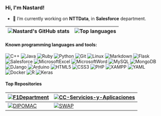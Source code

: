 ### Hi, I'm Nastard!
- 💼 I’m currently working on **NTTData**, in **Salesforce** department.

|![Nastard's GitHub stats](https://github-readme-stats.vercel.app/api?username=nastard&show_icons=true&theme=dark)|![Top languages](https://github-readme-stats.vercel.app/api/top-langs/?username=nastard&langs_count=8&layout=compact&theme=dark)|
|---|---|

#### Known programming languages ​​and tools:
![C++](https://img.shields.io/badge/c++-%2300599C.svg?style=for-the-badge&logo=c%2B%2B&logoColor=white)
![Java](https://img.shields.io/badge/java-%23ED8B00.svg?style=for-the-badge&logoColor=white)
![Ruby](https://img.shields.io/badge/ruby-%23CC342D.svg?style=for-the-badge&logo=ruby&logoColor=white)
![Python](https://img.shields.io/badge/python-%233670A0?style=for-the-badge&logo=python&logoColor=ffdd54)
![Git](https://img.shields.io/badge/git-%23F05033.svg?style=for-the-badge&logo=git&logoColor=white)
![Linux](https://img.shields.io/badge/Linux-%23FCC624?style=for-the-badge&logo=linux&logoColor=black)
![Markdown](https://img.shields.io/badge/markdown-%23000000.svg?style=for-the-badge&logo=markdown&logoColor=white)
![Flask](https://img.shields.io/badge/flask-%23000000.svg?style=for-the-badge&logo=flask&logoColor=white)
![Salesforce](https://img.shields.io/badge/salesforce-%2300A1E0.svg?style=for-the-badge&logo=salesforce&logoColor=white)
![MicrosoftExcel](https://img.shields.io/badge/microsoftexcel-%23217346.svg?style=for-the-badge&logo=microsoftexcel&logoColor=white)
![MicrosoftWord](https://img.shields.io/badge/microsoftword-%232B579A.svg?style=for-the-badge&logo=microsoftword&logoColor=white)
![MySQL](https://img.shields.io/badge/mysql-%234479A1.svg?style=for-the-badge&logo=mysql&logoColor=white)
![MongoDB](https://img.shields.io/badge/mongodb-%2347A248.svg?style=for-the-badge&logo=mongodb&logoColor=white)
![DJango](https://img.shields.io/badge/django-%23092E20.svg?style=for-the-badge&logo=django&logoColor=white)
![Arduino](https://img.shields.io/badge/arduino-%2300979D.svg?style=for-the-badge&logo=arduino&logoColor=white)
![HTML5](https://img.shields.io/badge/html5-%23E34F26.svg?style=for-the-badge&logo=html5&logoColor=white)
![CSS3](https://img.shields.io/badge/css3-%231572B6.svg?style=for-the-badge&logo=css3&logoColor=white)
![PHP](https://img.shields.io/badge/mongodb-%23777BB4.svg?style=for-the-badge&logo=mongodb&logoColor=white)
![XAMPP](https://img.shields.io/badge/xampp-%23FB7A24.svg?style=for-the-badge&logo=xampp&logoColor=white)
![YAML](https://img.shields.io/badge/yaml-%23CB171E.svg?style=for-the-badge&logo=yaml&logoColor=white)
![Docker](https://img.shields.io/badge/docker-%232496ED.svg?style=for-the-badge&logo=docker&logoColor=white)
![R](https://img.shields.io/badge/r-%23276DC3.svg?style=for-the-badge&logo=r&logoColor=white)
![Keras](https://img.shields.io/badge/keras-%23D00000.svg?style=for-the-badge&logo=keras&logoColor=white)

#### Top Repositories
|[![F1Department](https://github-readme-stats.vercel.app/api/pin/?username=nastard&repo=F1Department&theme=dark&show_owner=true)](https://github.com/Nastard/F1Department)|[![CC-Servicios-y-Aplicaciones](https://github-readme-stats.vercel.app/api/pin/?username=nastard&repo=CC-Servicios-y-Aplicaciones&theme=dark&show_owner=true)](https://github.com/Nastard/CC-Servicios-y-Aplicaciones)|
|---|---|
|[![DIPOMAC](https://github-readme-stats.vercel.app/api/pin/?username=nastard&repo=DIPOMAC&theme=dark&show_owner=true)](https://github.com/Nastard/DIPOMAC)|[![SWAP](https://github-readme-stats.vercel.app/api/pin/?username=nastard&repo=SWAP&theme=dark&show_owner=true)](https://github.com/Nastard/SWAP)|
